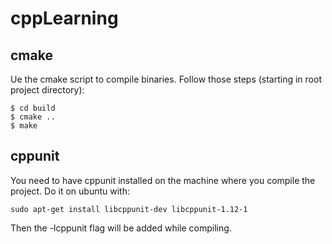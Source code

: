 cppLearning
===========

cmake
-----

Ue the cmake script to compile binaries. Follow those steps (starting in root
project directory):

    $ cd build
    $ cmake ..
    $ make

cppunit
-------

You need to have cppunit installed on the machine where you compile the project.
Do it on ubuntu with:

    sudo apt-get install libcppunit-dev libcppunit-1.12-1

Then the -lcppunit flag will be added while compiling.

